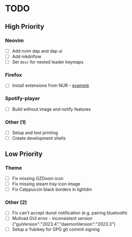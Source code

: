 # TODO

## High Priority

### Neovim

- [ ] Add nvim dap and dap ui
- [ ] Add mkdnflow
- [ ] Set `desc` for nested leader keymaps

### Firefox

- [ ] Install extensions from NUR - [example](https://github.com/rhoriguchi/nixos-setup/blob/master/flake.nix)

### Spotify-player

- [ ] Build without image and notify features

### Other (1)

- [ ] Setup and test printing
- [ ] Create development shells

## Low Priority

### Theme

- [ ] Fix missing GZDoom icon
- [ ] Fix missing steam tray icon image
- [ ] Fix Catppuccin black borders in lightdm

### Other (2)

- [ ] Fix can't accept dunst notification (e.g. pairing bluetooth)
- [ ] Mullvad GUI error - Inconsistent version {"guiVersion":"2023.4","daemonVersion":"2023.3"}
- [ ] Setup a Yubikey for GPG git commit signing
